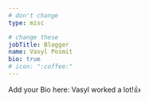```yaml
---
# don't change
type: misc

# change these
jobTitle: Blogger
name: Vasyl Posmit
bio: true
# icon: ":coffee:"
---
```


Add your Bio here: Vasyl worked a lot!:+1: